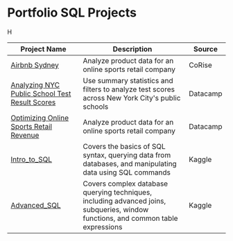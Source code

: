 # Portfolio SQL Projects

H


| Project Name | Description | Source |
|---|---|---|
| [Airbnb Sydney](https://github.com/dimzachar/Projects-SQL/tree/master/Airbnb_Sydney) | Analyze product data for an online sports retail company | CoRise |
| [Analyzing NYC Public School Test Result Scores](https://github.com/dimzachar/Projects-SQL/tree/master/Analyzing%20NYC%20Public%20School%20Test%20Result%20Scores)  | Use summary statistics and filters to analyze test scores across New York City's public schools | Datacamp |
| [Optimizing Online Sports Retail Revenue](https://github.com/dimzachar/Projects-SQL/tree/master/Optimizing%20Online%20Sports%20Retail%20Revenue) | Analyze product data for an online sports retail company | Datacamp |
| [Intro_to_SQL]() | Covers the basics of SQL syntax, querying data from databases, and manipulating data using SQL commands | Kaggle |
| [Advanced_SQL]() | Covers complex database querying techniques, including advanced joins, subqueries, window functions, and common table expressions | Kaggle|

